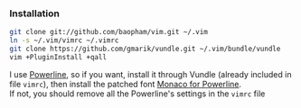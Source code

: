 ### Installation

```bash
git clone git://github.com/baopham/vim.git ~/.vim
ln -s ~/.vim/vimrc ~/.vimrc
git clone https://github.com/gmarik/vundle.git ~/.vim/bundle/vundle
vim +PluginInstall +qall
```
I use [Powerline](https://github.com/Lokaltog/powerline), so if you want, install it through Vundle (already included in file `vimrc`), then install the patched font [Monaco for Powerline](https://gist.github.com/baopham/1838072/raw/2c0e00770826e651d1e355962e751325edb0f1ee/Monaco%20for%20Powerline.otf).  
If not, you should remove all the Powerline's settings in the `vimrc` file

